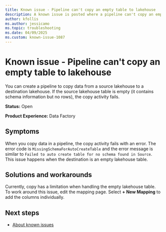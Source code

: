 ```yaml
---
title: Known issue - Pipeline can't copy an empty table to lakehouse
description: A known issue is posted where a pipeline can't copy an empty table to lakehouse
author: kfollis
ms.author: jessicamo
ms.topic: troubleshooting  
ms.date: 04/09/2025
ms.custom: known-issue-1087
---
```


# Known issue - Pipeline can't copy an empty table to lakehouse

You can create a pipeline to copy data from a source lakehouse to a destination lakehouse. If the source lakehouse table is empty (it contains schema information but no rows), the copy activity fails. 

**Status:** Open

**Product Experience:** Data Factory

## Symptoms

When you copy data in a pipeline, the copy activity fails with an error. The error code is `MissingSchemaForAutoCreateTable` and the error message is similar to `Failed to auto create table for no schema found in Source`. This issue happens when the destination is an empty lakehouse table.

## Solutions and workarounds

Currently, copy has a limitation when handling the empty lakehouse table. To work around this issue, edit the mapping page. Select **+ New Mapping** to add the columns individually.

## Next steps

- [About known issues](https://support.fabric.microsoft.com/known-issues)
